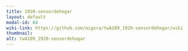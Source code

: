 ```yaml
---
title: 1920-sensordehogar
layout: default
modal-id: 64
wiki-link: https://github.com/aigora/twA109_1920-sensordehogar/wiki
thumbnail: 
alt: twA109_1920-sensordehogar
---
```

